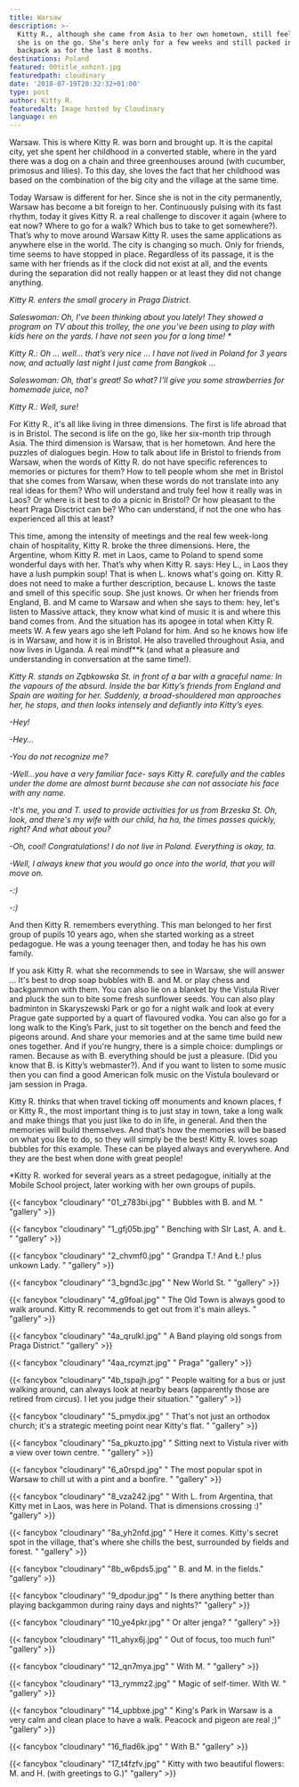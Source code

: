 ```yaml
---
title: Warsaw
description: >-
  Kitty R., although she came from Asia to her own hometown, still feels that
  she is on the go. She’s here only for a few weeks and still packed in the same
  backpack as for the last 8 months.
destinations: Poland
featured: 00title_xnhznt.jpg
featuredpath: cloudinary
date: '2018-07-19T20:32:32+01:00'
type: post
author: Kitty R.
featuredalt: Image hosted by Cloudinary
language: en
---
```

Warsaw. This is where Kitty R. was born and brought up. It is the capital city, yet she spent her childhood in a converted stable, where in the yard there was a dog on a chain and three greenhouses around (with cucumber, primosus and lilies). To this day, she loves the fact that her childhood was based on the combination of the big city and the village at the same time.

Today Warsaw is different for her. Since she is not in the city permanently, Warsaw has become a bit foreign to her. Continuously pulsing with its fast rhythm, today it gives Kitty R. a real challenge to discover it again (where to eat now? Where to go for a walk? Which bus to take to get somewhere?). That’s why to move around Warsaw Kitty R. uses the same applications as anywhere else in the world. The city is changing so much. Only for friends, time seems to have stopped in place. Regardless of its passage, it is the same with her friends as if the clock did not exist at all, and the events during the separation did not really happen or at least they did not change anything.

_Kitty R. enters the small grocery in Praga District._

_Saleswoman: Oh, I've been thinking about you lately! They showed a program on TV about this trolley, the one you’ve been using to play with kids here on the yards. I have not seen you for a long time! *_

_Kitty R.: Oh ... well… that’s very nice ... I have not lived in Poland for 3 years now, and actually last night I just came from Bangkok ..._

_Saleswoman: Oh, that's great! So what? I'll give you some strawberries for homemade juice, no?_

_Kitty R.: Well, sure!_

For Kitty R., it's all like living in three dimensions. The first is life abroad that is in Bristol. The second is life on the go, like her six-month trip through Asia. The third dimension is Warsaw, that is her hometown. And here the puzzles of dialogues begin. How to talk about life in Bristol to friends from Warsaw, when the words of Kitty R. do not have specific references to memories or pictures for them? How to tell people whom she met in Bristol that she comes from Warsaw, when these words do not translate into any real ideas for them? Who will understand and truly feel how it really was in Laos? Or where is it best to do a picnic in Bristol? Or how pleasant to the heart Praga Disctrict can be? Who can understand, if not the one who has experienced all this at least?

This time, among the intensity of meetings and the real few week-long chain of hospitality, Kitty R. broke the three dimensions. Here, the Argentine, whom Kitty R. met in Laos, came to Poland to spend some wonderful days with her. That’s why when Kitty R. says: Hey L.,  in Laos they have a lush pumpkin soup! That is when L. knows what's going on. Kitty R. does not need to make a further description, because L. knows the taste and smell of this specific soup. She just knows. Or when her friends from England, B. and M came to Warsaw and when she says to them: hey, let's listen to Massive attack, they know what kind of music it is and where this band comes from. And the situation has its apogee in total when Kitty R. meets W.  A few years ago she left Poland for him. And so he knows how life is in Warsaw, and how it is in Bristol. He also travelled throughout Asia, and now lives in Uganda. A real mindf\*\*k (and what a pleasure and understanding in conversation at the same time!).

_Kitty R. stands on Ząbkowska St. in front of a bar with a graceful name: In the vapours of the absurd. Inside the bar Kitty’s friends from England and Spain are waiting for her. Suddenly, a broad-shouldered man approaches her, he stops, and then looks intensely and defiantly into Kitty’s eyes._

_\-Hey!_

_\-Hey…_

_\-You do not recognize me?_

_\-Well...you have a very familiar face- says Kitty R. carefully and the cables under the dome are almost burnt because she can not associate his face with any name._

_\-It's me, you and T. used to provide activities for us from Brzeska St. Oh, look, and there's my wife with our child, ha ha, the times passes quickly, right? And what about you?_

_\-Oh, cool! Congratulations! I do not live in Poland. Everything is okay, ta._

_\-Well, I always knew that you would go once into the world, that you will move on._

_\-:)_

_\-:)_

And then Kitty R. remembers everything. This man belonged to her first group of pupils 10 years ago, when she started working as a street pedagogue. He was a young teenager then, and today he has his own family.

If you ask Kitty R. what she recommends to see in Warsaw, she will answer ...
It's best to drop soap bubbles with B. and M. or play chess and backgammon with them. You can also lie on a blanket by the Vistula River and pluck the sun to bite some fresh sunflower seeds.
You can also play badminton in Skaryszewski Park or go for a night walk and look at every Prague gate supported by a quart of flavoured vodka. You can also go for a long walk to the King’s Park, just to sit together on the bench and feed the pigeons around. And share your memories and at the same time build new ones together.
And if you're hungry, there is a simple choice: dumplings or ramen. Because as with B. everything should be just a pleasure. (Did you know that B. is Kitty’s webmaster?). And if you want to listen to some music then you can find a good American folk music on the Vistula boulevard or jam session in Praga.

Kitty R. thinks that when travel ticking off monuments and known places, f or Kitty R., the most important thing is to just stay in town, take a long walk and make things that you just like to do in life, in general. And then the memories will build themselves. And that’s how the memories will be based on what you like to do, so they will simply be the best!
Kitty R. loves soap bubbles for this example. These can be played always and everywhere. And they are the best when done with great people!

\*Kitty R. worked for several years as a street pedagogue, initially at the Mobile School project, later working with her own groups of pupils.

{{< fancybox "cloudinary" "01_z783bi.jpg" "      Bubbles with B. and M. " "gallery" >}}

{{< fancybox "cloudinary" "1_gfj05b.jpg" "      Benching with SIr Last, A. and Ł. " "gallery" >}}

{{< fancybox "cloudinary" "2_chvmf0.jpg" "      Grandpa T.! And Ł.! plus unkown Lady. " "gallery" >}}

{{< fancybox "cloudinary" "3_bgnd3c.jpg" "      New World St. " "gallery" >}}

{{< fancybox "cloudinary" "4_g9foal.jpg" "      The Old Town is always good to walk around. Kitty R. recommends to get out from it's main alleys. " "gallery" >}}

{{< fancybox "cloudinary" "4a_qrulkl.jpg" "      A Band playing old songs from Praga District." "gallery" >}}

{{< fancybox "cloudinary" "4aa_rcymzt.jpg" "      Praga" "gallery" >}}

{{< fancybox "cloudinary" "4b_tspajh.jpg" "      People waiting for a bus or just walking around, can always look at nearby bears (apparently those are retired from circus). I let you judge their situation." "gallery" >}}

{{< fancybox "cloudinary" "5_pmydix.jpg" "      That's not just an orthodox church; it's a strategic meeting point near Kitty's flat. " "gallery" >}}

{{< fancybox "cloudinary" "5a_pkuzto.jpg" "      Sitting next to Vistula river with a view over town centre. " "gallery" >}}

{{< fancybox "cloudinary" "6_a0rspd.jpg" "      The most popular spot in Warsaw to chill ut with a pint and a bonfire. " "gallery" >}}

{{< fancybox "cloudinary" "8_vza242.jpg" "      With L. from Argentina, that Kitty met in Laos, was here in Poland. That is dimensions crossing :)" "gallery" >}}

{{< fancybox "cloudinary" "8a_yh2nfd.jpg" "      Here it comes. Kitty's secret spot in the village, that's where she chills the best, surrounded by fields and forest. " "gallery" >}}

{{< fancybox "cloudinary" "8b_w6pds5.jpg" "      B. and M. in the fields." "gallery" >}}

{{< fancybox "cloudinary" "9_dpodur.jpg" "      Is there anything better than playing backgammon during rainy days and nights?" "gallery" >}}

{{< fancybox "cloudinary" "10_ye4pkr.jpg" "      Or alter jenga? " "gallery" >}}

{{< fancybox "cloudinary" "11_ahyx6j.jpg" "      Out of focus, too much fun!" "gallery" >}}

{{< fancybox "cloudinary" "12_qn7mya.jpg" "      With M. " "gallery" >}}

{{< fancybox "cloudinary" "13_rymmz2.jpg" "      Magic of self-timer. With W. " "gallery" >}}

{{< fancybox "cloudinary" "14_upbbxe.jpg" "      King's Park in Warsaw is a very calm and clean place to have a walk. Peacock and pigeon are real ;)" "gallery" >}}

{{< fancybox "cloudinary" "16_flad6k.jpg" "      With B." "gallery" >}}

{{< fancybox "cloudinary" "17_t4fzfv.jpg" "      Kitty with two beautiful flowers: M. and H. (with greetings to G.)" "gallery" >}}

